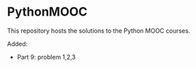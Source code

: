 # PythonMOOC

This repository hosts the solutions to the Python MOOC courses.

Added:
- Part 9: problem 1,2,3
